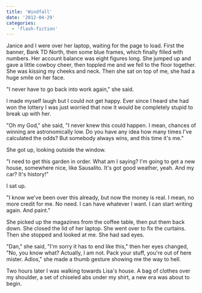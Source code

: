 ```yaml
---
title: 'Windfall'
date: '2012-04-29'
categories:
  - 'flash-fiction'
---
```


Janice and I were over her laptop, waiting for the page to load. First the
banner, Bank TD North, then some blue frames, which finally filled with numbers.
Her account balance was eight figures long. She jumped up and gave a little
cowboy cheer, then toppled me and we fell to the floor together. She was kissing
my cheeks and neck. Then she sat on top of me, she had a huge smile on her face.

<!-- truncate -->


"I never have to go back into work again," she said.

I made myself laugh but I could not get happy. Ever since I heard she had won
the lottery I was just worried that now it would be completely stupid to break
up with her.

"Oh my God," she said, "I never knew this could happen. I mean, chances of
winning are astronomically low. Do you have any idea how many times I've
calculated the odds? But somebody always wins, and this time it's me."

She got up, looking outside the window.

"I need to get this garden in order. What am I saying? I'm going to get a new
house, somewhere nice, like Sausalito. It's got good weather, yeah. And my car?
It's history!"

I sat up.

"I know we've been over this already, but now the money is real. I mean, no more
credit for me. No need. I can have whatever I want. I can start writing again.
And paint."

She picked up the magazines from the coffee table, then put them back down. She
closed the lid of her laptop. She went over to fix the curtains. Then she
stopped and looked at me. She had sad eyes.

"Dan," she said, "I'm sorry it has to end like this," then her eyes changed,
"No, you know what? Actually, I am not. Pack your stuff, you're out of here
mister. Adios," she made a thumb gesture showing me the way to hell.

Two hours later I was walking towards Lisa's house. A bag of clothes over my
shoulder, a set of chiseled abs under my shirt, a new era was about to begin.
